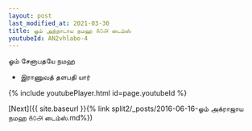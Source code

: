 ```yaml
---
layout: post
last_modified_at: 2021-03-30
title: ஓம் அந்நாடாய நமஹ ௧௦௮ டைம்ஸ்
youtubeId: AN2vhlabo-4
---
```

 
 
 ஓம் சேனாபதயே நமஹ  
 
 -  இராணுவத் தளபதி யார் 
 
  
 
  
 
 
 
 
 
 


{% include youtubePlayer.html id=page.youtubeId %}
 
[Next]({{ site.baseurl }}{% link  split2/_posts/2016-06-16-ஓம் அக்ராஜாய நமஹ ௧௦௮ டைம்ஸ்.md%})
 
